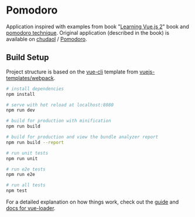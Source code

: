 # Pomodoro

Application inspired with examples from book 
"[Learning Vue.js 2](https://books.google.pl/books/about/vue.html?id=nszcDgAAQBAJ)" book and 
[pomodoro technique](http://pomodorotechnique.com). Original application (described in the book) is available on 
[chudaol](https://github.com/chudaol) / [Pomodoro](https://github.com/chudaol/Pomodoro).

## Build Setup

Project structure is based on the [vue-cli](https://github.com/vuejs/vue-cli) template from 
[vuejs-templates/webpack](https://github.com/vuejs-templates/webpack).

``` bash
# install dependencies
npm install

# serve with hot reload at localhost:8080
npm run dev

# build for production with minification
npm run build

# build for production and view the bundle analyzer report
npm run build --report

# run unit tests
npm run unit

# run e2e tests
npm run e2e

# run all tests
npm test
```

For a detailed explanation on how things work, check out the [guide](http://vuejs-templates.github.io/webpack/) and [docs for vue-loader](http://vuejs.github.io/vue-loader).
